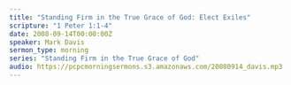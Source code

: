 ```yaml
---
title: "Standing Firm in the True Grace of God: Elect Exiles"
scripture: "1 Peter 1:1-4"
date: 2008-09-14T00:00:00Z
speaker: Mark Davis
sermon_type: morning
series: "Standing Firm in the True Grace of God"
audio: https://pcpcmorningsermons.s3.amazonaws.com/20080914_davis.mp3 
---
```



